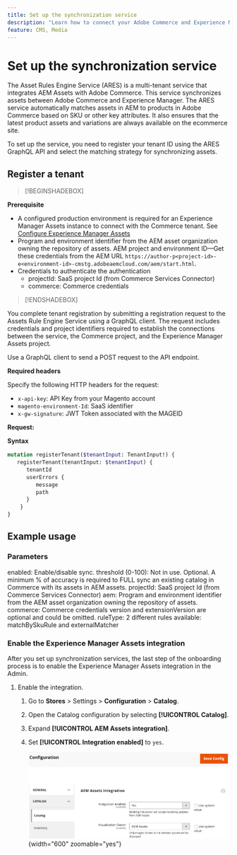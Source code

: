 ```yaml
---
title: Set up the synchronization service
description: "Learn how to connect your Adobe Commerce and Experience Manager Assets projects with the Assets Rule Engine Service to enable asset synchronization between these two systems."
feature: CMS, Media
---
```


# Set up the synchronization service

The Asset Rules Engine Service (ARES) is a multi-tenant service that integrates AEM Assets with Adobe Commerce. This service synchronizes assets between Adobe Commerce and Experience Manager. The ARES service automatically matches assets in AEM to products in Adobe Commerce based on SKU or other key attributes. It also ensures that the latest product assets and variations are always available on the ecommerce site.

To set up the service, you need to register your tenant ID using the ARES GraphQL API and select the matching strategy for synchronizing assets.


## Register a tenant

>[!BEGINSHADEBOX]

**Prerequisite**

- A configured production environment is required for an Experience Manager Assets instance to connect with the Commerce tenant. See [Configure Experience Manager Assets](aem-assets-configure-aem.md)
- Program and environment identifier from the AEM asset organization owning the repository of assets. AEM project and environment ID—Get these credentials from the AEM URL `https://author-p<project-id>-e<environment-id>-cmstg.adobeaemcloud.com/aem/start.html`.
- Credentials to authenticate the authentication
  - projectId: SaaS project Id (from Commerce Services Connector)
  - commerce: Commerce credentials

>[!ENDSHADEBOX]

You complete tenant registration by submitting a registration request to the Assets Rule Engine Service using a GraphQL client. The request includes credentials and project identifiers required to establish the connections between the service, the Commerce project, and the Experience Manager Assets project.

Use a GraphQL client to send a POST request to the API endpoint.

**Required headers**

Specify the following HTTP headers for the request:

- `x-api-key`: API Key from your Magento account
- `magento-environment-Id`: SaaS identifier
- `x-gw-signature`: JWT Token associated with the MAGEID

**Request:**


**Syntax**

```graphql
mutation registerTenant($tenantInput: TenantInput!) {
   registerTenant(tenantInput: $tenantInput) {
      tenantId
      userErrors {
         message
         path
      }
    }
}
```

## Example usage


### Parameters

enabled: Enable/disable sync.
threshold (0-100): Not in use. Optional. A minimum % of accuracy is required to FULL sync an existing catalog in Commerce with its assets in AEM assets.
projectId: SaaS project Id (from Commerce Services Connector)
aem: Program and environment identifier from the AEM asset organization owning the repository of assets.
commerce: Commerce credentials
version and extensionVersion are optional and could be omitted.
ruleType: 2 different rules available: matchBySkuRule and externalMatcher

### Enable the Experience Manager Assets integration

After you set up synchronization services, the last step of the onboarding process is to  enable the Experience Manager Assets integration in the Admin.

1. Enable the integration.

   1. Go to **Stores** > Settings > **Configuration** > **Catalog**.

   1. Open the Catalog configuration by selecting **[!UICONTROL Catalog]**.

   1. Expand **[!UICONTROL AEM Assets integration]**.

   1. Set **[!UICONTROL Integration enabled]** to `yes`.

      ![AEM Assets Integration for Commerce Admin configuration](assets/aem-integration-admin-enable.png){width="600" zoomable="yes"}



